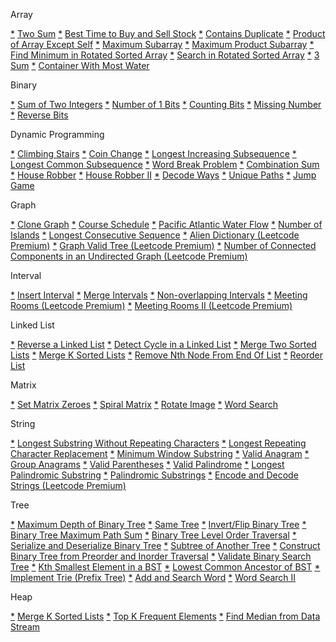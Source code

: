 Array

[*](https://leetcode.com/problems/two-sum) [Two Sum](https://github.com/shukla-ankit/leetcode_cpp/blob/master/src/0001_TwoSum.cpp)
[*](https://leetcode.com/problems/best-time-to-buy-and-sell-stock) [Best Time to Buy and Sell Stock]()
[*](https://leetcode.com/problems/contains-duplicate) [Contains Duplicate]()
[*](https://leetcode.com/problems/product-of-array-except-self) [Product of Array Except Self]()
[*](https://leetcode.com/problems/maximum-subarray) [Maximum Subarray]()
[*](https://leetcode.com/problems/maximum-product-subarray) [Maximum Product Subarray]()
[*](https://leetcode.com/problems/find-minimum-in-rotated-sorted-array) [Find Minimum in Rotated Sorted Array]()
[*](https://leetcode.com/problems/search-in-rotated-sorted-array) [Search in Rotated Sorted Array](https://github.com/shukla-ankit/leetcode_cpp/blob/master/src/0033_SearchinRotatedSortedArray.cpp)
[*](https://leetcode.com/problems/3sum) [3 Sum](https://github.com/shukla-ankit/leetcode_cpp/blob/master/src/0015_3Sum.cpp)
[*](https://leetcode.com/problems/container-with-most-water) [Container With Most Water](https://github.com/shukla-ankit/leetcode_cpp/blob/master/src/0011_ContainerWithMostWater.cpp)

Binary

[*](https://leetcode.com/problems/sum-of-two-integers) [Sum of Two Integers]()
[*](https://leetcode.com/problems/number-of-1-bits) [Number of 1 Bits]()
[*](https://leetcode.com/problems/counting-bits) [Counting Bits]()
[*](https://leetcode.com/problems/missing-number) [Missing Number]()
[*](https://leetcode.com/problems/reverse-bits) [Reverse Bits]()


Dynamic Programming

[*](https://leetcode.com/problems/climbing-stairs) [Climbing Stairs]()
[*](https://leetcode.com/problems/coin-change) [Coin Change]()
[*](https://leetcode.com/problems/longest-increasing-subsequence) [Longest Increasing Subsequence]()
[*](https://leetcode.com/problems/longest-common-subsequence) [Longest Common Subsequence]()
[*](https://leetcode.com/problems/word-break) [Word Break Problem]()
[*](https://leetcode.com/problems/combination-sum-iv) [Combination Sum]()
[*](https://leetcode.com/problems/house-robber) [House Robber]()
[*](https://leetcode.com/problems/house-robber-ii) [House Robber II]()
[*](https://leetcode.com/problems/decode-ways) [Decode Ways]()
[*](https://leetcode.com/problems/unique-paths) [Unique Paths]()
[*](https://leetcode.com/problems/jump-game) [Jump Game]()


Graph

[*](https://leetcode.com/problems/clone-graph) [Clone Graph]()
[*](https://leetcode.com/problems/course-schedule) [Course Schedule]()
[*](https://leetcode.com/problems/pacific-atlantic-water-flow) [Pacific Atlantic Water Flow]()
[*](https://leetcode.com/problems/number-of-islands) [Number of Islands]()
[*](https://leetcode.com/problems/longest-consecutive-sequence) [Longest Consecutive Sequence]()
[*](https://leetcode.com/problems/alien-dictionary) [Alien Dictionary (Leetcode Premium)]()
[*](https://leetcode.com/problems/graph-valid-tree) [Graph Valid Tree (Leetcode Premium)]()
[*](https://leetcode.com/problems/number-of-connected-components-in-an-undirected-graph) [Number of Connected Components in an Undirected Graph (Leetcode Premium)]()


Interval

[*](https://leetcode.com/problems/insert-interval) [Insert Interval]()
[*](https://leetcode.com/problems/merge-intervals) [Merge Intervals]()
[*](https://leetcode.com/problems/non-overlapping-intervals) [Non-overlapping Intervals]()
[*](https://leetcode.com/problems/meeting-rooms) [Meeting Rooms (Leetcode Premium)]()
[*](https://leetcode.com/problems/meeting-rooms-ii) [Meeting Rooms II (Leetcode Premium)]()


Linked List

[*](https://leetcode.com/problems/reverse-linked-list) [Reverse a Linked List]()
[*](https://leetcode.com/problems/linked-list-cycle) [Detect Cycle in a Linked List]()
[*](https://leetcode.com/problems/merge-two-sorted-lists) [Merge Two Sorted Lists]()
[*](https://leetcode.com/problems/merge-k-sorted-lists) [Merge K Sorted Lists]()
[*](https://leetcode.com/problems/remove-nth-node-from-end-of-list) [Remove Nth Node From End Of List]()
[*](https://leetcode.com/problems/reorder-list) [Reorder List]()


Matrix

[*](https://leetcode.com/problems/set-matrix-zeroes) [Set Matrix Zeroes]()
[*](https://leetcode.com/problems/spiral-matrix) [Spiral Matrix]()
[*](https://leetcode.com/problems/rotate-image) [Rotate Image]()
[*](https://leetcode.com/problems/word-search) [Word Search]()


String

[*](https://leetcode.com/problems/longest-substring-without-repeating-characters) [Longest Substring Without Repeating Characters]()
[*](https://leetcode.com/problems/longest-repeating-character-replacement) [Longest Repeating Character Replacement]()
[*](https://leetcode.com/problems/minimum-window-substring) [Minimum Window Substring]()
[*](https://leetcode.com/problems/valid-anagram) [Valid Anagram]()
[*](https://leetcode.com/problems/group-anagrams) [Group Anagrams]()
[*](https://leetcode.com/problems/valid-parentheses) [Valid Parentheses]()
[*](https://leetcode.com/problems/valid-palindrome) [Valid Palindrome]()
[*](https://leetcode.com/problems/longest-palindromic-substring) [Longest Palindromic Substring]()
[*](https://leetcode.com/problems/palindromic-substrings) [Palindromic Substrings]()
[*](https://leetcode.com/problems/encode-and-decode-strings) [Encode and Decode Strings (Leetcode Premium)]()


Tree

[*](https://leetcode.com/problems/maximum-depth-of-binary-tree) [Maximum Depth of Binary Tree]()
[*](https://leetcode.com/problems/same-tree) [Same Tree]()
[*](https://leetcode.com/problems/invert-binary-tree) [Invert/Flip Binary Tree]()
[*](https://leetcode.com/problems/binary-tree-maximum-path-sum) [Binary Tree Maximum Path Sum]()
[*](https://leetcode.com/problems/binary-tree-level-order-traversal) [Binary Tree Level Order Traversal]()
[*](https://leetcode.com/problems/serialize-and-deserialize-binary-tree) [Serialize and Deserialize Binary Tree]()
[*](https://leetcode.com/problems/subtree-of-another-tree) [Subtree of Another Tree]()
[*](https://leetcode.com/problems/construct-binary-tree-from-preorder-and-inorder-traversal) [Construct Binary Tree from Preorder and Inorder Traversal]()
[*](https://leetcode.com/problems/validate-binary-search-tree) [Validate Binary Search Tree]()
[*](https://leetcode.com/problems/kth-smallest-element-in-a-bst) [Kth Smallest Element in a BST]()
[*](https://leetcode.com/problems/lowest-common-ancestor-of-a-binary-search-tree) [Lowest Common Ancestor of BST]()
[*](https://leetcode.com/problems/implement-trie-prefix-tree) [Implement Trie (Prefix Tree)]()
[*](https://leetcode.com/problems/add-and-search-word-data-structure-design) [Add and Search Word]()
[*](https://leetcode.com/problems/word-search-ii) [Word Search II]()


Heap

[*](https://leetcode.com/problems/merge-k-sorted-lists) [Merge K Sorted Lists]()
[*](https://leetcode.com/problems/top-k-frequent-elements) [Top K Frequent Elements]()
[*](https://leetcode.com/problems/find-median-from-data-stream) [Find Median from Data Stream]()
